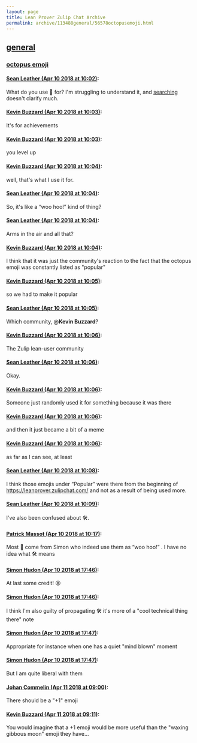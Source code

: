 ```yaml
---
layout: page
title: Lean Prover Zulip Chat Archive 
permalink: archive/113488general/56578octopusemoji.html
---
```


## [general](index.html)
### [octopus emoji](56578octopusemoji.html)

#### [Sean Leather (Apr 10 2018 at 10:02)](https://leanprover.zulipchat.com/#narrow/stream/113488-general/topic/octopus%20emoji/near/124875291):
What do you use :octopus: for? I'm struggling to understand it, and [searching](https://www.google.com/search?q=octopus+emoji) doesn't clarify much.

#### [Kevin Buzzard (Apr 10 2018 at 10:03)](https://leanprover.zulipchat.com/#narrow/stream/113488-general/topic/octopus%20emoji/near/124875305):
It's for achievements

#### [Kevin Buzzard (Apr 10 2018 at 10:03)](https://leanprover.zulipchat.com/#narrow/stream/113488-general/topic/octopus%20emoji/near/124875307):
you level up

#### [Kevin Buzzard (Apr 10 2018 at 10:04)](https://leanprover.zulipchat.com/#narrow/stream/113488-general/topic/octopus%20emoji/near/124875353):
well, that's what I use it for.

#### [Sean Leather (Apr 10 2018 at 10:04)](https://leanprover.zulipchat.com/#narrow/stream/113488-general/topic/octopus%20emoji/near/124875354):
So, it's like a “woo hoo!” kind of thing?

#### [Sean Leather (Apr 10 2018 at 10:04)](https://leanprover.zulipchat.com/#narrow/stream/113488-general/topic/octopus%20emoji/near/124875358):
Arms in the air and all that?

#### [Kevin Buzzard (Apr 10 2018 at 10:04)](https://leanprover.zulipchat.com/#narrow/stream/113488-general/topic/octopus%20emoji/near/124875360):
I think that it was just the community's reaction to the fact that the octopus emoji was constantly listed as "popular"

#### [Kevin Buzzard (Apr 10 2018 at 10:05)](https://leanprover.zulipchat.com/#narrow/stream/113488-general/topic/octopus%20emoji/near/124875371):
so we had to make it popular

#### [Sean Leather (Apr 10 2018 at 10:05)](https://leanprover.zulipchat.com/#narrow/stream/113488-general/topic/octopus%20emoji/near/124875375):
Which community, @**Kevin Buzzard**?

#### [Kevin Buzzard (Apr 10 2018 at 10:06)](https://leanprover.zulipchat.com/#narrow/stream/113488-general/topic/octopus%20emoji/near/124875415):
The Zulip lean-user community

#### [Sean Leather (Apr 10 2018 at 10:06)](https://leanprover.zulipchat.com/#narrow/stream/113488-general/topic/octopus%20emoji/near/124875416):
Okay.

#### [Kevin Buzzard (Apr 10 2018 at 10:06)](https://leanprover.zulipchat.com/#narrow/stream/113488-general/topic/octopus%20emoji/near/124875418):
Someone just randomly used it for something because it was there

#### [Kevin Buzzard (Apr 10 2018 at 10:06)](https://leanprover.zulipchat.com/#narrow/stream/113488-general/topic/octopus%20emoji/near/124875419):
and then it just became a bit of a meme

#### [Kevin Buzzard (Apr 10 2018 at 10:06)](https://leanprover.zulipchat.com/#narrow/stream/113488-general/topic/octopus%20emoji/near/124875421):
as far as I can see, at least

#### [Sean Leather (Apr 10 2018 at 10:08)](https://leanprover.zulipchat.com/#narrow/stream/113488-general/topic/octopus%20emoji/near/124875490):
I think those emojis under “Popular” were there from the beginning of https://leanprover.zulipchat.com/ and not as a result of being used more.

#### [Sean Leather (Apr 10 2018 at 10:09)](https://leanprover.zulipchat.com/#narrow/stream/113488-general/topic/octopus%20emoji/near/124875508):
I've also been confused about :hammer_and_wrench:.

#### [Patrick Massot (Apr 10 2018 at 10:17)](https://leanprover.zulipchat.com/#narrow/stream/113488-general/topic/octopus%20emoji/near/124875766):
Most :octopus: come from Simon who indeed use them as “woo hoo!” . I have no idea what :hammer_and_wrench:  means

#### [Simon Hudon (Apr 10 2018 at 17:46)](https://leanprover.zulipchat.com/#narrow/stream/113488-general/topic/octopus%20emoji/near/124890377):
At last some credit! :stuck_out_tongue_closed_eyes:

#### [Simon Hudon (Apr 10 2018 at 17:46)](https://leanprover.zulipchat.com/#narrow/stream/113488-general/topic/octopus%20emoji/near/124890392):
I think I'm also guilty of propagating :hammer_and_wrench: it's more of a "cool technical thing there" note

#### [Simon Hudon (Apr 10 2018 at 17:47)](https://leanprover.zulipchat.com/#narrow/stream/113488-general/topic/octopus%20emoji/near/124890412):
Appropriate for instance when one has a quiet "mind blown" moment

#### [Simon Hudon (Apr 10 2018 at 17:47)](https://leanprover.zulipchat.com/#narrow/stream/113488-general/topic/octopus%20emoji/near/124890417):
But I am quite liberal with them

#### [Johan Commelin (Apr 11 2018 at 09:00)](https://leanprover.zulipchat.com/#narrow/stream/113488-general/topic/octopus%20emoji/near/124921055):
There should be a "+1" emoji

#### [Kevin Buzzard (Apr 11 2018 at 09:11)](https://leanprover.zulipchat.com/#narrow/stream/113488-general/topic/octopus%20emoji/near/124921330):
You would imagine that a +1 emoji would be more useful than the "waxing gibbous moon" emoji they have...

